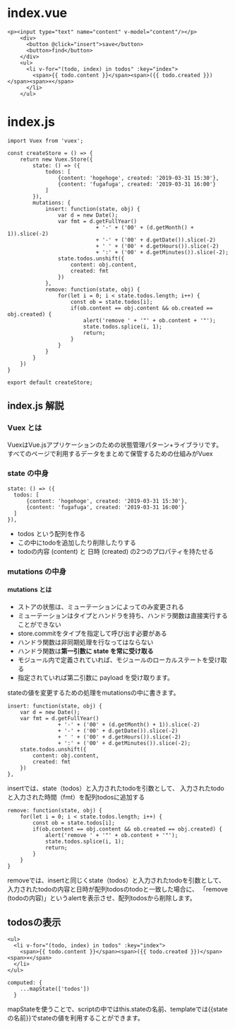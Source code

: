  # index.vue
```
<p><input type="text" name="content" v-model="content"/></p>
    <div>
      <button @click="insert">save</button>
      <button>find</button>
    </div>
    <ul>
      <li v-for="(todo, index) in todos" :key="index">
        <span>{{ todo.content }}</span><span>({{ todo.created }})</span><span>×</span>
      </li>
    </ul>

```

# index.js

```
import Vuex from 'vuex';

const createStore = () => {
    return new Vuex.Store({
        state: () => ({
            todos: [
                {content: 'hogehoge', created: '2019-03-31 15:30'}, 
                {content: 'fugafuga', created: '2019-03-31 16:00'}
            ]
        }),
        mutations: {
            insert: function(state, obj) {
                var d = new Date();
                var fmt = d.getFullYear() 
                            + '-' + ('00' + (d.getMonth() + 1)).slice(-2) 
                            + '-' + ('00' + d.getDate()).slice(-2) 
                            + ' ' + ('00' + d.getHours()).slice(-2) 
                            + ':' + ('00' + d.getMinutes()).slice(-2);
                state.todos.unshift({
                    content: obj.content,
                    created: fmt
                })
            },
            remove: function(state, obj) {
                for(let i = 0; i < state.todos.length; i++) {
                    const ob = state.todos[i];
                    if(ob.content == obj.content && ob.created == obj.created) {
                        alert('remove ' + '"' + ob.content + '"');
                        state.todos.splice(i, 1);
                        return;
                    }
                }
            }
        }
    })
}

export default createStore;
```

## index.js 解説

### Vuex とは

VuexはVue.jsアプリケーションのための状態管理パターン+ライブラリです。  
すべてのページで利用するデータをまとめて保管するための仕組みがVuex  


### state の中身

```
state: () => ({
  todos: [
      {content: 'hogehoge', created: '2019-03-31 15:30'}, 
      {content: 'fugafuga', created: '2019-03-31 16:00'}
  ]
}),
```

+ todos という配列を作る
+ この中にtodoを追加したり削除したりする
+ todoの内容 (content) と 日時 (created) の2つのプロパティを持たせる  

### mutations の中身

#### mutations とは

+ ストアの状態は、ミューテーションによってのみ変更される
+ ミューテーションはタイプとハンドラを持ち、ハンドラ関数は直接実行することができない
+ store.commitをタイプを指定して呼び出す必要がある
+ ハンドラ関数は非同期処理を行なってはならない
+ ハンドラ関数は**第一引数に state を常に受け取る**
+ モジュール内で定義されていれば、モジュールのローカルステートを受け取る
+ 指定されていれば第二引数に payload を受け取ります。

stateの値を変更するための処理をmutationsの中に書きます。  

```
insert: function(state, obj) {
    var d = new Date();
    var fmt = d.getFullYear() 
                + '-' + ('00' + (d.getMonth() + 1)).slice(-2) 
                + '-' + ('00' + d.getDate()).slice(-2) 
                + ' ' + ('00' + d.getHours()).slice(-2) 
                + ':' + ('00' + d.getMinutes()).slice(-2);
    state.todos.unshift({
        content: obj.content,
        created: fmt
    })
},
```

insertでは、state（todos）と入力されたtodoを引数として、
入力されたtodoと入力された時間（fmt）を配列todosに追加する

```
remove: function(state, obj) {
    for(let i = 0; i < state.todos.length; i++) {
        const ob = state.todos[i];
        if(ob.content == obj.content && ob.created == obj.created) {
            alert('remove ' + '"' + ob.content + '"');
            state.todos.splice(i, 1);
            return;
        }
    }
}
```
removeでは、insertと同じくstate（todos）と入力されたtodoを引数として、
入力されたtodoの内容と日時が配列todosのtodoと一致した場合に、
「remove (todoの内容)」というalertを表示させ、配列todosから削除します。

## todosの表示

```
<ul>
  <li v-for="(todo, index) in todos" :key="index">
    <span>{{ todo.content }}</span><span>({{ todo.created }})</span><span>×</span>
  </li>
</ul>
```
```
computed: {
    ...mapState(['todos'])
  }
```

mapStateを使うことで、scriptの中ではthis.stateの名前、templateでは{{stateの名前}}でstateの値を利用することができます。

